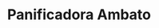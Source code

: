 ---
title: "Panificadora Ambato"
url: /quito/panificadora-ambato-avenida-de-los-granados/
shop: Bäckerei
---